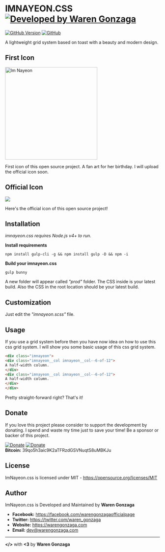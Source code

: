 # IMNAYEON.CSS [![Developed by Waren Gonzaga](https://img.shields.io/badge/Developed%20by-Waren%20Gonzaga-blue.svg?longCache=true&style=for-the-badge)](https://facebook.com/warengonzagaofficialpage)

[![GitHub Version](https://img.shields.io/github/release/WarenGonzaga/imnayeon.css.svg?style=for-the-badge)](https://github.com/WarenGonzaga/imnayeon.css/)
[![GitHub](https://img.shields.io/github/license/WarenGonzaga/imnayeon.css.svg?style=for-the-badge)](https://github.com/WarenGonzaga/imnayeon.css)

A lightweight grid system based on toast with a beauty and modern design.

## First Icon

<img src="https://raw.githubusercontent.com/WarenGonzaga/imnayeon.css/master/img/imnayeon-icon-with-sign.jpg" alt="Im Nayeon" width="300px" height="auto"/>

First icon of this open source project. A fan art for her birthday. I will upload the official icon soon.

## Official Icon

<img src='https://avataaars.io/?avatarStyle=Circle&topType=LongHairStraight2&accessoriesType=Blank&hairColor=BrownDark&facialHairType=Blank&clotheType=CollarSweater&clotheColor=PastelBlue&eyeType=Happy&eyebrowType=DefaultNatural&mouthType=Smile&skinColor=Pale'
/>

Here's the official icon of this open source project!

## Installation

_imnayeon.css requires Node.js v4+ to run._

**Install requirements**
```terminal
npm install gulp-cli -g && npm install gulp -D && npm -i
```

**Build your imnayeon.css**
```terminal
gulp bunny
```

A new folder will appear called _"prod"_ folder. The CSS inside is your latest build. Also the CSS in the root location should be your latest build. 

## Customization

Just edit the _"imnayeon.scss"_ file.

## Usage

If you use a grid system before then you have now idea on how to use this css grid system. I will show you some basic usage of this css grid system.

```html
<div class="imnayeon">
<div class="imnayeon__col imnayeon__col--6-of-12">
A half-width column.
</div>
<div class="imnayeon__col imnayeon__col--6-of-12">
A half-width column.
</div>
</div>
```
Pretty straight-forward right? That's it!

## Donate

If you love this project please consider to support the development by donating. I spend and waste my time just to save your time! Be a sponsor or backer of this project.<br>

[![Donate](https://img.shields.io/badge/Donate-PayPal-blue.svg)](https://paypal.me/warengonzagaofficial)
[![Donate](https://img.shields.io/badge/Donate-Buy%20Me%20A%20Coffee-orange.svg)](https://www.buymeacoffee.com/warengonzagadev)<br>
**Bitcoin:** 39qo5h3aic9K2aTFRzdGSVNuqtS8uMBKJu

## License

ImNayeon.css is licensed under MIT - https://opensource.org/licenses/MIT

## Author

ImNayeon.css is Developed and Maintained by **Waren Gonzaga**

- **Facebook:** https://facebook.com/warengonzagaofficialpage
- **Twitter:** https://twitter.com/waren_gonzaga
- **Website:** https://warengonzaga.com
- **Email:** dev@warengonzaga.com

---

**</>** with **<3** by **Waren Gonzaga**
